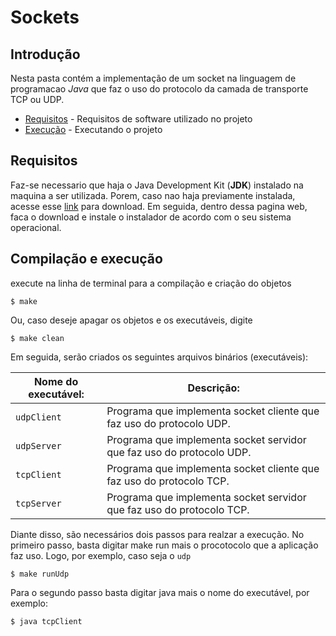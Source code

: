 # Sockets

## Introdução  

Nesta pasta contém a implementação de um socket na linguagem de programacao _Java_ que faz o uso do protocolo da camada de transporte TCP ou UDP.  

- [Requisitos](#requisitos) - Requisitos de software utilizado no projeto
- [Execução](#execução) - Executando o projeto

## Requisitos    

Faz-se necessario que haja o Java Development Kit (**JDK**) instalado na maquina a ser utilizada. Porem, caso nao haja previamente instalada, acesse esse [link] para download. Em seguida, dentro dessa pagina web, faca o download e instale o instalador de acordo com o seu sistema operacional.

[link]:https://www.oracle.com/technetwork/java/javase/downloads/index.html

## Compilação e execução  

execute na linha de terminal para a compilação e criação do objetos

```
$ make
```  
Ou, caso deseje apagar os objetos e os executáveis, digite  

```
$ make clean
```  
Em seguida, serão criados os seguintes arquivos binários (executáveis):

| Nome do executável: | Descrição: | 
| ---------- | ------------- |
|`udpClient` 	|Programa que implementa socket cliente que faz uso do protocolo UDP.  
|`udpServer` 	|Programa que implementa socket servidor que faz uso do protocolo UDP.  
|`tcpClient` 	|Programa que implementa socket cliente que faz uso do protocolo TCP.  
|`tcpServer` 	|Programa que implementa socket servidor que faz uso do protocolo TCP.

Diante disso, são necessários dois passos para realzar a execução.
No primeiro passo, basta digitar make run mais o procotocolo que a aplicação faz uso. Logo, por exemplo, caso seja o `udp`

```
$ make runUdp
```
Para o segundo passo basta digitar java mais o nome do executável, por exemplo:

```
$ java tcpClient
```
